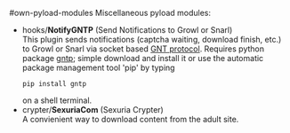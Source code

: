#own-pyload-modules
Miscellaneous pyload modules:
- hooks/**NotifyGNTP** (Send Notifications to Growl or Snarl)<br/>
  This plugin sends notifications (captcha waiting, download finish, etc.) to Growl or Snarl via socket based [GNT protocol](http://www.growlforwindows.com/gfw/help/gntp.aspx). Requires python package [ gntp](https://github.com/kfdm/gntp); simple download and install it or use the automatic package management tool 'pip' by typing
  ```
  pip install gntp
  ```
  on a shell terminal.
- crypter/**SexuriaCom** (Sexuria Crypter)<br />
  A convienient way to download content from the adult site.
